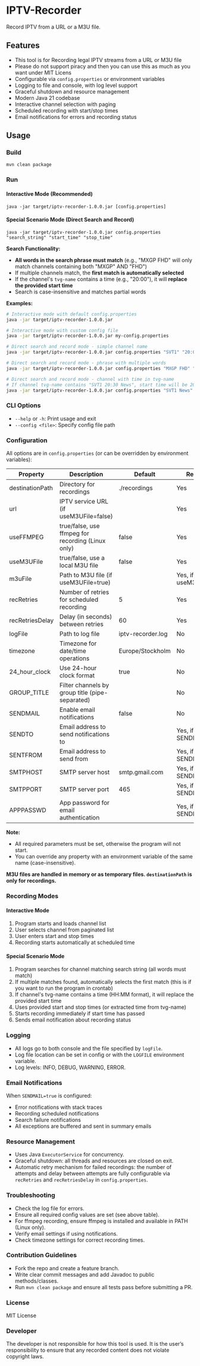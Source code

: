 # IPTV-Recorder

Record IPTV from a URL or a M3U file.

## Features
- This tool is for Recording legal IPTV streams from a URL or M3U file
- Please do not support piracy and then you can use this as much as you want under MIT Licens
- Configurable via `config.properties` or environment variables
- Logging to file and console, with log level support
- Graceful shutdown and resource management
- Modern Java 21 codebase
- Interactive channel selection with paging
- Scheduled recording with start/stop times
- Email notifications for errors and recording status

## Usage

### Build
```
mvn clean package
```

### Run

#### Interactive Mode (Recommended)
```
java -jar target/iptv-recorder-1.0.0.jar [config.properties]
```

#### Special Scenario Mode (Direct Search and Record)
```
java -jar target/iptv-recorder-1.0.0.jar config.properties "search_string" "start_time" "stop_time"
```

**Search Functionality:**
- **All words in the search phrase must match** (e.g., "MXGP FHD" will only match channels containing both "MXGP" AND "FHD")
- If multiple channels match, the **first match is automatically selected**
- If the channel's `tvg-name` contains a time (e.g., "20:00"), it will **replace the provided start time**
- Search is case-insensitive and matches partial words

**Examples:**
```bash
# Interactive mode with default config.properties
java -jar target/iptv-recorder-1.0.0.jar

# Interactive mode with custom config file
java -jar target/iptv-recorder-1.0.0.jar my-config.properties

# Direct search and record mode - simple channel name
java -jar target/iptv-recorder-1.0.0.jar config.properties "SVT1" "20:00" "21:00"

# Direct search and record mode - phrase with multiple words
java -jar target/iptv-recorder-1.0.0.jar config.properties "MXGP FHD" "19:00" "21:00"

# Direct search and record mode - channel with time in tvg-name
# If channel tvg-name contains "SVT1 20:30 News", start time will be 20:30 even if 19:00 is the start parameter
java -jar target/iptv-recorder-1.0.0.jar config.properties "SVT1 News" "19:00" "21:00"
```

### CLI Options
- `--help` or `-h`: Print usage and exit
- `--config <file>`: Specify config file path

### Configuration
All options are in `config.properties` (or can be overridden by environment variables):

| Property         | Description                                      | Default                     | Required?                  |
|------------------|--------------------------------------------------|-----------------------------|----------------------------|
| destinationPath  | Directory for recordings                         | ./recordings                | Yes                        |
| url              | IPTV service URL (if useM3UFile=false)           |                             | Yes                        |
| useFFMPEG        | true/false, use ffmpeg for recording (Linux only)| false                       | Yes                        |
| useM3UFile       | true/false, use a local M3U file                 | false                       | Yes                        |
| m3uFile          | Path to M3U file (if useM3UFile=true)            |                             | Yes, if useM3UFile=true    |
| recRetries       | Number of retries for scheduled recording        | 5                           | Yes                        |
| recRetriesDelay  | Delay (in seconds) between retries               | 60                          | Yes                        |
| logFile          | Path to log file                                 | iptv-recorder.log           | No                         |
| timezone         | Timezone for date/time operations                | Europe/Stockholm            | No                         |
| 24_hour_clock    | Use 24-hour clock format                         | true                        | No                         |
| GROUP_TITLE      | Filter channels by group title (pipe-separated)  |                             | No                         |
| SENDMAIL         | Enable email notifications                       | false                       | No                         |
| SENDTO           | Email address to send notifications to           |                             | Yes, if SENDMAIL=true      |
| SENTFROM         | Email address to send from                       |                             | Yes, if SENDMAIL=true      |
| SMTPHOST         | SMTP server host                                 | smtp.gmail.com              | Yes, if SENDMAIL=true      |
| SMTPPORT         | SMTP server port                                 | 465                         | Yes, if SENDMAIL=true      |
| APPPASSWD        | App password for email authentication            |                             | Yes, if SENDMAIL=true      |

**Note:**
- All required parameters must be set, otherwise the program will not start.
- You can override any property with an environment variable of the same name (case-insensitive).

**M3U files are handled in memory or as temporary files. `destinationPath` is only for recordings.**

### Recording Modes

#### Interactive Mode
1. Program starts and loads channel list
2. User selects channel from paginated list
3. User enters start and stop times
4. Recording starts automatically at scheduled time

#### Special Scenario Mode
1. Program searches for channel matching search string (all words must match)
2. If multiple matches found, automatically selects the first match (this is if you want to run the program in crontab)
3. If channel's tvg-name contains a time (HH:MM format), it will replace the provided start time
4. Uses provided start and stop times (or extracted time from tvg-name)
5. Starts recording immediately if start time has passed
6. Sends email notification about recording status

### Logging
- All logs go to both console and the file specified by `logFile`.
- Log file location can be set in config or with the `LOGFILE` environment variable.
- Log levels: INFO, DEBUG, WARNING, ERROR.

### Email Notifications
When `SENDMAIL=true` is configured:
- Error notifications with stack traces
- Recording scheduled notifications
- Search failure notifications
- All exceptions are buffered and sent in summary emails

### Resource Management
- Uses Java `ExecutorService` for concurrency.
- Graceful shutdown: all threads and resources are closed on exit.
- Automatic retry mechanism for failed recordings: the number of attempts and delay between attempts are fully configurable via `recRetries` and `recRetriesDelay` in `config.properties`.

### Troubleshooting
- Check the log file for errors.
- Ensure all required config values are set (see above table).
- For ffmpeg recording, ensure ffmpeg is installed and available in PATH (Linux only).
- Verify email settings if using notifications.
- Check timezone settings for correct recording times.

### Contribution Guidelines
- Fork the repo and create a feature branch.
- Write clear commit messages and add Javadoc to public methods/classes.
- Run `mvn clean package` and ensure all tests pass before submitting a PR.

### License
MIT License

### Developer
The developer is not responsible for how this tool is used. It is the user’s responsibility to ensure that any recorded content does not violate copyright laws.
